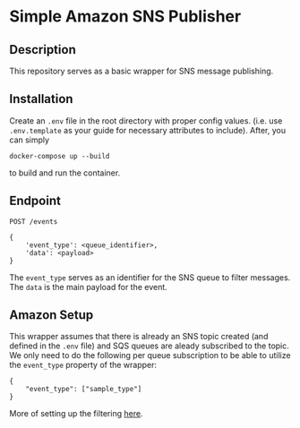 # Simple Amazon SNS Publisher


## Description
This repository serves as a basic wrapper for SNS message publishing.

## Installation
Create an `.env` file in the root directory with proper config values. (i.e. use `.env.template` as your guide for necessary attributes to include). After, you can simply
```
docker-compose up --build
```
to build and run the container.

## Endpoint
```
POST /events

{
    'event_type': <queue_identifier>,
    'data': <payload>
}
```
The `event_type` serves as an identifier for the SNS queue to filter messages. The `data` is the main payload for the event.

## Amazon Setup
This wrapper assumes that there is already an SNS topic created (and defined in the `.env` file) and SQS queues are aleady subscribed to the topic. We only need to do the following per queue subscription to be able to utilize the `event_type` property of the wrapper:

```
{
    "event_type": ["sample_type"]
}
```
More of setting up the filtering [here](https://aws.amazon.com/getting-started/tutorials/filter-messages-published-to-topics/).
